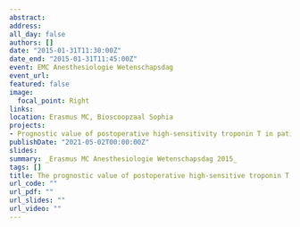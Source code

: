 ```yaml
---
abstract: 
address:
all_day: false
authors: []
date: "2015-01-31T11:30:00Z"
date_end: "2015-01-31T11:45:00Z"
event: EMC Anesthesiologie Wetenschapsdag
event_url: 
featured: false
image:
  focal_point: Right
links:
location: Erasmus MC, Bioscoopzaal Sophia
projects:
- Prognostic value of postoperative high-sensitivity troponin T in patients with different stages of kidney disease undergoing noncardiac surgery
publishDate: "2021-05-02T00:00:00Z"
slides: 
summary: _Erasmus MC Anesthesiologie Wetenschapsdag 2015_
tags: []
title: The prognostic value of postoperative high-sensitive troponin T in patients with different stages of kidney disease undergoing noncardiac surgery
url_code: ""
url_pdf: ""
url_slides: ""
url_video: ""
---
```


